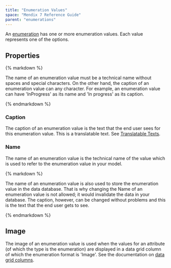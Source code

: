 ```yaml
---
title: "Enumeration Values"
space: "Mendix 7 Reference Guide"
parent: "enumerations"
---
```



An [enumeration](enumerations) has one or more enumeration values. Each value represents one of the options.

## Properties

<div class="alert alert-info">{% markdown %}

The name of an enumeration value must be a technical name without spaces and special characters. On the other hand, the caption of an enumeration value can any character. For example, an enumeration value can have 'InProgress' as its name and 'In progress' as its caption.

{% endmarkdown %}</div>

### Caption

The caption of an enumeration value is the text that the end user sees for this enumeration value. This is a translatable text. See [Translatable Texts](translatable-texts).

### Name

The name of an enumeration value is the technical name of the value which is used to refer to the enumeration value in your model.

<div class="alert alert-warning">{% markdown %}

The name of an enumeration value is also used to store the enumeration value in the data database. That is why changing the Name of an enumeration value is not allowed; it would invalidate the data in your database. The caption, however, can be changed without problems and this is the text that the end user gets to see.

{% endmarkdown %}</div>

## Image

The image of an enumeration value is used when the values for an attribute (of which the type is the enumeration) are displayed in a data grid column of which the enumeration format is 'Image'. See the documentation on [data grid columns](columns).
